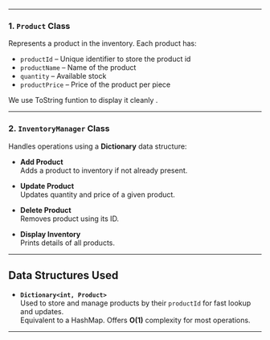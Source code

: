
---

###  1. `Product` Class
Represents a product in the inventory. Each product has:
- `productId` – Unique identifier to store the product id
- `productName` – Name of the product
- `quantity` – Available stock
- `productPrice` – Price of the product per piece

We use ToString funtion to display it cleanly .

---

###  2. `InventoryManager` Class
Handles  operations using a **Dictionary** data structure:

- **Add Product**  
  Adds a product to inventory if not already present.

- **Update Product**  
  Updates quantity and price of a given product.

- **Delete Product**  
  Removes product using its ID.

- **Display Inventory**  
  Prints details of all products.

---

##  Data Structures Used

- **`Dictionary<int, Product>`**  
  Used to store and manage products by their `productId` for fast lookup and updates.  
  Equivalent to a HashMap. Offers **O(1)** complexity for most operations.

---

